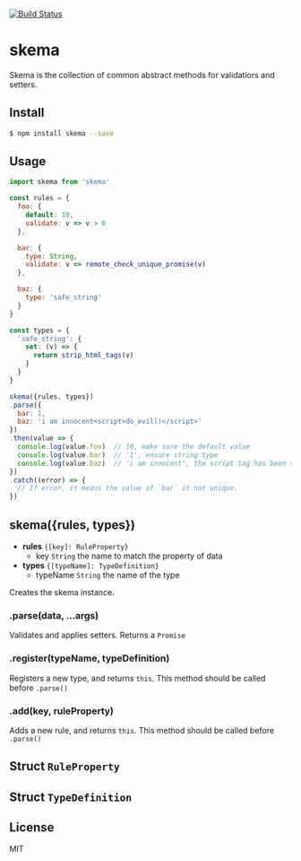 [![Build Status](https://travis-ci.org/kaelzhang/node-skema.svg?branch=master)](https://travis-ci.org/kaelzhang/node-skema)
<!-- optional appveyor tst
[![Windows Build Status](https://ci.appveyor.com/api/projects/status/github/kaelzhang/node-skema?branch=master&svg=true)](https://ci.appveyor.com/project/kaelzhang/node-skema)
-->
<!-- optional npm version
[![NPM version](https://badge.fury.io/js/skema.svg)](http://badge.fury.io/js/skema)
-->
<!-- optional npm downloads
[![npm module downloads per month](http://img.shields.io/npm/dm/skema.svg)](https://www.npmjs.org/package/skema)
-->
<!-- optional dependency status
[![Dependency Status](https://david-dm.org/kaelzhang/node-skema.svg)](https://david-dm.org/kaelzhang/node-skema)
-->

# skema

Skema is the collection of common abstract methods for validatiors and setters.

## Install

```sh
$ npm install skema --save
```

## Usage

```js
import skema from 'skema'

const rules = {
  foo: {
    default: 10,
    validate: v => v > 0
  },

  bar: {
    type: String,
    validate: v => remote_check_unique_promise(v)
  },

  baz: {
    type: 'safe_string'
  }
}

const types = {
  'safe_string': {
    set: (v) => {
      return strip_html_tags(v)
    }
  }
}

skema({rules, types})
.parse({
  bar: 1,
  baz: 'i am innocent<script>do_evil()</script>'
})
.then(value => {
  console.log(value.foo)  // 10, make sure the default value
  console.log(value.bar)  // '1', ensure string type
  console.log(value.baz)  // 'i am innocent', the script tag has been stripped
})
.catch((error) => {
  // If error, it means the value of `bar` it not unique.
})
```

## skema({rules, types})

- **rules** `{[key]: RuleProperty}`
  - key `String` the name to match the property of data
- **types** `{[typeName]: TypeDefinition}`
  - typeName `String` the name of the type

Creates the skema instance.

### .parse(data, ...args)


Validates and applies setters. Returns a `Promise`

### .register(typeName, typeDefinition)

Registers a new type, and returns `this`. This method should be called before `.parse()`

### .add(key, ruleProperty)

Adds a new rule, and returns `this`. This method should be called before `.parse()`

## Struct `RuleProperty`

## Struct `TypeDefinition`

## License

MIT
